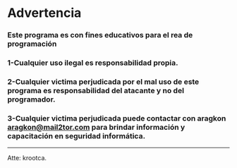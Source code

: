 # Advertencia

### Este programa es con fines educativos para el rea de programación
### 1-Cualquier uso ilegal es responsabilidad propia.
### 2-Cualquier victima perjudicada por el mal uso de este programa es responsabilidad del atacante y no del programador.
### 3-Cualquier victima perjudicada puede contactar con aragkon aragkon@mail2tor.com para brindar información y capacitación en seguridad informática.
----
Atte: krootca.
